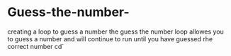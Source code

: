 # Guess-the-number-
creating a loop to guess a number 
the guess the number loop allowes you to guess a number and will continue to run until you have guessed rhe correct number cd`